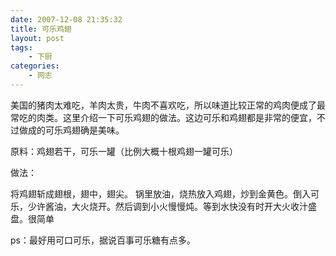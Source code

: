 ```yaml
---
date: 2007-12-08 21:35:32
title: 可乐鸡翅
layout: post
tags:
    - 下厨
categories:
    - 网志
---
```

美国的猪肉太难吃，羊肉太贵，牛肉不喜欢吃，所以味道比较正常的鸡肉便成了最常吃的肉类。这里介绍一下可乐鸡翅的做法。这边可乐和鸡翅都是非常的便宜，不过做成的可乐鸡翅确是美味。

原料：鸡翅若干，可乐一罐（比例大概十根鸡翅一罐可乐）

做法：

将鸡翅斩成翅根，翅中，翅尖。 锅里放油，烧热放入鸡翅，炒到金黄色。倒入可乐，少许酱油，大火烧开。然后调到小火慢慢炖。等到水快没有时开大火收汁盛盘。很简单

ps：最好用可口可乐，据说百事可乐糖有点多。

